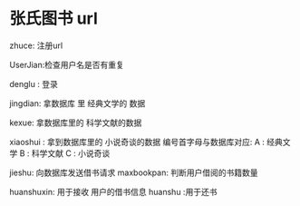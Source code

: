 # 张氏图书 url

zhuce: 注册url



UserJian:检查用户名是否有重复


denglu : 登录


jingdian: 拿数据库 里 经典文学的 数据

kexue: 拿数据库里的 科学文献的数据

xiaoshui : 拿到数据库里的 小说奇谈的数据
编号首字母与数据库对应:
A : 经典文学
B : 科学文献
C : 小说奇谈

jieshu: 向数据库发送借书请求 
maxbookpan: 判断用户借阅的书籍数量

huanshuxin: 用于接收 用户的借书信息
huanshu :用于还书